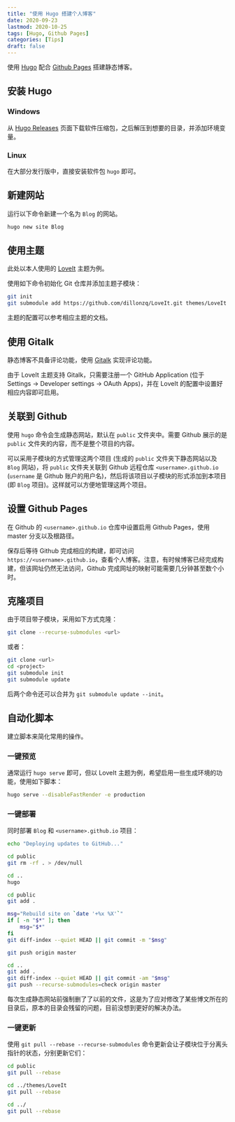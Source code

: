 ```yaml
---
title: "使用 Hugo 搭建个人博客"
date: 2020-09-23
lastmod: 2020-10-25
tags: [Hugo, Github Pages]
categories: [Tips]
draft: false
---
```


使用 [Hugo](https://gohugo.io/) 配合 [Github Pages](https://pages.github.com/) 搭建静态博客。

<!--more-->

## 安装 Hugo

### Windows

从 [Hugo Releases](https://github.com/gohugoio/hugo/releases) 页面下载软件压缩包，之后解压到想要的目录，并添加环境变量。

### Linux

在大部分发行版中，直接安装软件包 `hugo` 即可。

## 新建网站

运行以下命令新建一个名为 `Blog` 的网站。

```bash
hugo new site Blog
```

## 使用主题

此处以本人使用的 [LoveIt](https://hugoloveit.com/zh-cn/) 主题为例。

使用如下命令初始化 Git 仓库并添加主题子模块：

```bash
git init
git submodule add https://github.com/dillonzq/LoveIt.git themes/LoveIt
```

主题的配置可以参考相应主题的文档。

## 使用 Gitalk

静态博客不具备评论功能，使用 [Gitalk](https://github.com/gitalk/gitalk/) 实现评论功能。

由于 LoveIt 主题支持 Gitalk，只需要注册一个 GitHub Application (位于 Settings -> Developer settings -> OAuth Apps)，并在 LoveIt 的配置中设置好相应内容即可启用。

## 关联到 Github

使用 `hugo` 命令会生成静态网站，默认在 `public` 文件夹中。需要 Github 展示的是 `public` 文件夹的内容，而不是整个项目的内容。

可以采用子模块的方式管理这两个项目 (生成的 `public` 文件夹下静态网站以及 `Blog` 网站)，将 `public` 文件夹关联到 Github 远程仓库 `<username>.github.io` (`username` 是 Github 账户的用户名)，然后将该项目以子模块的形式添加到本项目 (即 `Blog` 项目)。这样就可以方便地管理这两个项目。

## 设置 Github Pages

在 Github 的 `<username>.github.io` 仓库中设置启用 Github Pages，使用 master 分支以及根路径。

保存后等待 Github 完成相应的构建，即可访问 `https://<username>.github.io`，查看个人博客。注意，有时候博客已经完成构建，但该网址仍然无法访问，Github 完成网址的映射可能需要几分钟甚至数个小时。

## 克隆项目

由于项目带子模块，采用如下方式克隆：

```bash
git clone --recurse-submodules <url>
```

或者：

```bash
git clone <url>
cd <project>
git submodule init
git submodule update
```

后两个命令还可以合并为 `git submodule update --init`。

## 自动化脚本

建立脚本来简化常用的操作。

### 一键预览

通常运行 `hugo serve` 即可，但以 LoveIt 主题为例，希望启用一些生成环境的功能，使用如下脚本：

```bash
hugo serve --disableFastRender -e production
```

### 一键部署

同时部署 `Blog` 和 `<username>.github.io` 项目：

```bash
echo "Deploying updates to GitHub..."

cd public
git rm -rf . > /dev/null

cd ..
hugo

cd public
git add .

msg="Rebuild site on `date '+%x %X'`"
if [ -n "$*" ]; then
    msg="$*"
fi
git diff-index --quiet HEAD || git commit -m "$msg"

git push origin master

cd ..
git add .
git diff-index --quiet HEAD || git commit -am "$msg"
git push --recurse-submodules=check origin master
```

每次生成静态网站前强制删了了以前的文件，这是为了应对修改了某些博文所在的目录后，原本的目录会残留的问题，目前没想到更好的解决办法。

### 一键更新

使用 `git pull --rebase --recurse-submodules` 命令更新会让子模块位于分离头指针的状态，分别更新它们：

```bash
cd public
git pull --rebase

cd ../themes/LoveIt
git pull --rebase

cd ../
git pull --rebase
```
